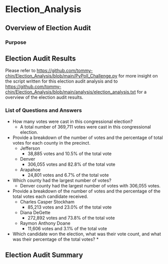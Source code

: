 # Election_Analysis
## Overview of Election Audit
### Purpose
## Election Audit Results
Please refer to https://github.com/tommy-chin/Election_Analysis/blob/main/PyPoll_Challenge.py for more insight on the script written for this election audit analysis and to https://github.com/tommy-chin/Election_Analysis/blob/main/analysis/election_analysis.txt for a overview of the election audit results.
### List of Questions and Answers
* How many votes were cast in this congressional election?
  * A total number of 369,711 votes were cast in this congressional election.
* Provide a breakdown of the number of votes and the percentage of total votes for each county in the precinct.
  * Jefferson
    * 38,885 votes and 10.5% of the total vote
  * Denver
    * 306,055 votes and 82.8% of the total vote
  * Arapahoe
    * 24,801 votes and 6.7% of the total vote
* Which county had the largest number of votes?
  * Denver county had the largest number of votes with 306,055 votes. 
* Provide a breakdown of the number of votes and the percentage of the total votes each candidate received.
  * Charles Casper Stockham
    * 85,213 votes and 23.0% of the total vote
  * Diana DeGette
    * 272,892 votes and 73.8% of the total vote
  * Raymon Anthony Doane
    * 11,606 votes and 3.1% of the total vote
* Which candidate won the election, what was their vote count, and what was their percentage of the total votes?
  * 
## Election Audit Summary

